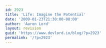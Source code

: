 ```yaml
---
id: 2923
title: 'Life: Imagine the Potential'
date: '2009-01-23T21:30:00-08:00'
author: 'Aaron Lord'
layout: revision
guid: 'https://www.devlord.io/blog/?p=2923'
permalink: '/?p=2923'
---
```


<div class="blogger-post-footer"><img width='1' height='1' src="/2009/01/23/life-imagine-the-potential/"' /></div>